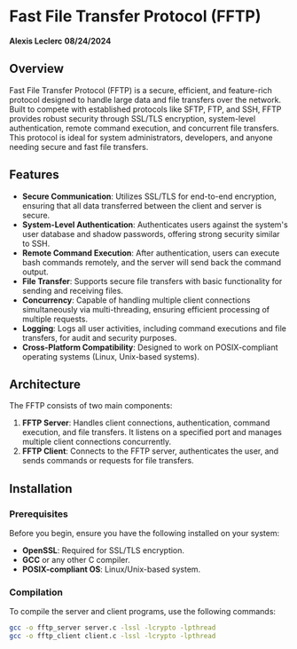 # Fast File Transfer Protocol (FFTP)
**Alexis Leclerc**
**08/24/2024**

## Overview

Fast File Transfer Protocol (FFTP) is a secure, efficient, and feature-rich protocol designed to handle large data and file transfers over the network. Built to compete with established protocols like SFTP, FTP, and SSH, FFTP provides robust security through SSL/TLS encryption, system-level authentication, remote command execution, and concurrent file transfers. This protocol is ideal for system administrators, developers, and anyone needing secure and fast file transfers.

## Features

- **Secure Communication**: Utilizes SSL/TLS for end-to-end encryption, ensuring that all data transferred between the client and server is secure.
- **System-Level Authentication**: Authenticates users against the system's user database and shadow passwords, offering strong security similar to SSH.
- **Remote Command Execution**: After authentication, users can execute bash commands remotely, and the server will send back the command output.
- **File Transfer**: Supports secure file transfers with basic functionality for sending and receiving files.
- **Concurrency**: Capable of handling multiple client connections simultaneously via multi-threading, ensuring efficient processing of multiple requests.
- **Logging**: Logs all user activities, including command executions and file transfers, for audit and security purposes.
- **Cross-Platform Compatibility**: Designed to work on POSIX-compliant operating systems (Linux, Unix-based systems).

## Architecture

The FFTP consists of two main components:

1. **FFTP Server**: Handles client connections, authentication, command execution, and file transfers. It listens on a specified port and manages multiple client connections concurrently.
2. **FFTP Client**: Connects to the FFTP server, authenticates the user, and sends commands or requests for file transfers.

## Installation

### Prerequisites

Before you begin, ensure you have the following installed on your system:

- **OpenSSL**: Required for SSL/TLS encryption.
- **GCC** or any other C compiler.
- **POSIX-compliant OS**: Linux/Unix-based system.

### Compilation

To compile the server and client programs, use the following commands:

```bash
gcc -o fftp_server server.c -lssl -lcrypto -lpthread
gcc -o fftp_client client.c -lssl -lcrypto -lpthread

